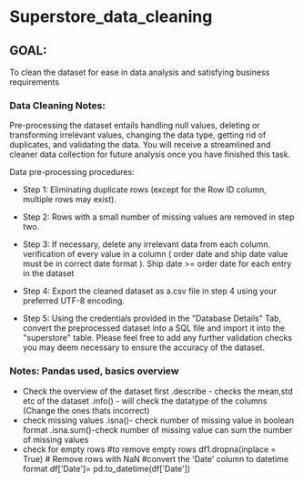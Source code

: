 # Superstore_data_cleaning

## GOAL:
To clean the dataset for ease in data analysis and satisfying business requirements

### Data Cleaning Notes:
Pre-processing the dataset entails handling null values, deleting or transforming irrelevant values, changing the data type, getting rid of duplicates, and validating the data. You will receive a streamlined and cleaner data collection for future analysis once you have finished this task.


Data pre-processing procedures:

* Step 1: Eliminating duplicate rows (except for the Row ID column, multiple rows may exist).

* Step 2: Rows with a small number of missing values are removed in step two.

* Step 3: If necessary, delete any irrelevant data from each column. verification of every value in a column ( order date and ship date value must be in correct date format ). Ship date >= order date for each entry in the dataset

* Step 4: Export the cleaned dataset as a.csv file in step 4 using your preferred UTF-8 encoding.

* Step 5: Using the credentials provided in the "Database Details" Tab, convert the preprocessed dataset into a SQL file and import it into the "superstore" table.
Please feel free to add any further validation checks you may deem necessary to ensure the accuracy of the dataset.


### Notes: Pandas used, basics overview

* Check the overview of the dataset first
.describe - checks the mean,std etc of the dataset
.info() - will check the datatype of the columns (Change the ones thats incorrect)
* check missing values
.isna()- check number of missing value in boolean format
.isna.sum()-check number of missing value can sum the number of missing values
* check for empty rows
#to remove empty rows
df1.dropna(inplace = True)                      # Remove rows with NaN
#convert the 'Date' column to datetime format
df['Date']= pd.to_datetime(df['Date'])
